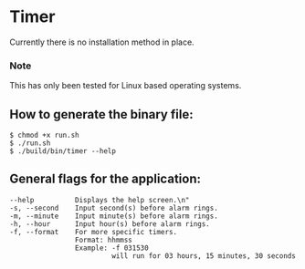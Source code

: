 # Timer

Currently there is no installation method in place.<br>
### Note
This has only been tested for Linux based operating systems.

## How to generate the binary file:
```console
$ chmod +x run.sh
$ ./run.sh
$ ./build/bin/timer --help
```

## General flags for the application:
```console
--help          Displays the help screen.\n"
-s, --second    Input second(s) before alarm rings.
-m, --minute    Input minute(s) before alarm rings.
-h, --hour      Input hour(s) before alarm rings.
-f, --format    For more specific timers.
                Format: hhmmss
                Example: -f 031530
                         will run for 03 hours, 15 minutes, 30 seconds
```
